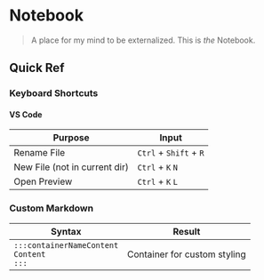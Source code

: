 Notebook
========

> A place for my mind to be externalized. This is _the_ Notebook.

Quick Ref
---------

### Keyboard Shortcuts

#### VS Code

<!-- Ref Table -->
| Purpose                       | Input                  |
| ----------------------------- | ---------------------- |
| Rename File                   | `Ctrl` + `Shift` + `R` |
| New File (not in current dir) | `Ctrl` + `K` `N`       |
| Open Preview                  | `Ctrl` + `K` `L`       |

### Custom Markdown


| Syntax                                                      | Result                       |
| ----------------------------------------------------------- | ---------------------------- |
| ```:::containerNameContent```<br>```Content```<br>```:::``` | Container for custom styling |
